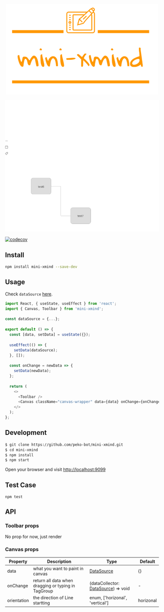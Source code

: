 <p align="center">
  <img style="width: 500px;" src="./docs/logo_transparent.gif" />
</p>

<p align="center">
  <img src="./docs/screenshot.gif" />
</p>

[![codecov](https://codecov.io/gh/orzyyyy/mini-xmind/branch/master/graph/badge.svg)](https://codecov.io/gh/orzyyyy/mini-xmind)

## Install

```bash
npm install mini-xmind --save-dev
```

## Usage

Check `dataSource` [here](./src/demo/index.tsx).

```javascript
import React, { useState, useEffect } from 'react';
import { Canvas, Toolbar } from 'mini-xmind';

const dataSource = {...};

export default () => {
  const [data, setData] = useState({});

  useEffect(() => {
    setData(dataSource);
  }, []);

  const onChange = newData => {
    setData(newData);
  };

  return (
    <>
      <Toolbar />
      <Canvas className="canvas-wrapper" data={data} onChange={onChange} />
    </>
  );
};
```

## Development

```bash
$ git clone https://github.com/peko-bot/mini-xmind.git
$ cd mini-xmind
$ npm install
$ npm start
```

Open your browser and visit <http://localhost:9099>

## Test Case

```
npm test
```

## API

### Toolbar props

No prop for now, just render

### Canvas props

| Property    | Description                                         | Type                                                                                                                                                | Default   |
| ----------- | --------------------------------------------------- | --------------------------------------------------------------------------------------------------------------------------------------------------- | --------- |
| data        | what you want to paint in canvas                    | [DataSource](https://github.com/peko-bot/mini-xmind/blob/0b83c704edf98fac54dc5117f120565b28244877/src/canvas/core.tsx#L23)                          | {}        |
| onChange    | return all data when dragging or typing in TagGroup | (dataCollector: [DataSource](https://github.com/peko-bot/mini-xmind/blob/0b83c704edf98fac54dc5117f120565b28244877/src/canvas/core.tsx#L23)) => void | -         |
| orientation | the direction of Line startting                     | enum, ['horizonal', 'vertical']                                                                                                                     | horizonal |
